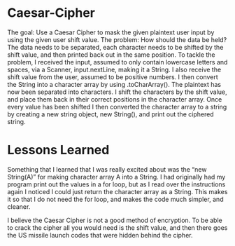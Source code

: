 # Caesar-Cipher

The goal: Use a Caesar Cipher to mask the given plaintext user input by using the given user shift value. The problem: How should the data be held? The data needs to be separated, each character needs to be shifted by the shift value, and then printed back out in the same position. 
To tackle the problem, I received the input, assumed to only contain lowercase letters and spaces, via a Scanner, input.nextLine, making it a String. I also receive the shift value from the user, assumed to be positive numbers. I then convert the String into a character array by using .toCharArray(). The plaintext has now been separated into characters. I shift the characters by the shift value, and place them back in their correct positions in the character array. Once every value has been shifted I then converted the character array to a string by creating a new string object, new String(), and print out the ciphered string.

# Lessons Learned
Something that I learned that I was really excited about was the “new String(A)” for making character array A into a String. I had originally had my program print out the values in a for loop, but as I read over the instructions again I noticed I could just return the character array as a String. This makes it so that I do not need the for loop, and makes the code much simpler, and cleaner.

I believe the Caesar Cipher is not a good method of encryption. To be able to crack the cipher all you would need is the shift value, and then there goes the US missile launch codes that were hidden behind the cipher.
